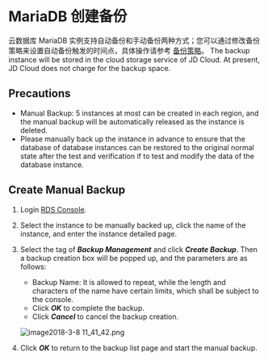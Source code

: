 # MariaDB 创建备份
云数据库 MariaDB 实例支持自动备份和手动备份两种方式；您可以通过修改备份策略来设置自动备份触发的时间点，具体操作请参考 [备份策略](./备份策略.md)。
The backup instance will be stored in the cloud storage service of JD Cloud. At present, JD Cloud does not charge for the backup space.

## Precautions
* Manual Backup: 5 instances at most can be created in each region, and the manual backup will be automatically released as the instance is deleted.
* Please manually back up the instance in advance to ensure that the database of database instances can be restored to the original normal state after the test and verification if to test and modify the data of the database instance.

## Create Manual Backup
1. Login [RDS Console](https://rds-console.jdcloud.com/database).
2. Select the instance to be manually backed up, click the name of the instance, and enter the instance detailed page.
3. Select the tag of ***Backup Management*** and click ***Create Backup***. Then a backup creation box will be popped up, and the parameters are as follows:
    * Backup Name: It is allowed to repeat, while the length and characters of the name have certain limits, which shall be subject to the console.
    * Click ***OK*** to complete the backup.
    * Click ***Cancel*** to cancel the backup creation.

    ![image2018-3-8 11_41_42.png](https://img1.jcloudcs.com/cms/b11d4a53-6117-4db5-9254-144b92f2322520180308115433.png)

4. Click ***OK*** to return to the backup list page and start the manual backup.

